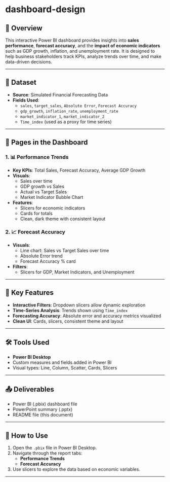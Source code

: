 # dashboard-design


## 🚀 Overview
This interactive Power BI dashboard provides insights into **sales performance**, **forecast accuracy**, and the **impact of economic indicators** such as GDP growth, inflation, and unemployment rate. It is designed to help business stakeholders track KPIs, analyze trends over time, and make data-driven decisions.

---

## 📁 Dataset
- **Source**: Simulated Financial Forecasting Data  
- **Fields Used**:
  - `sales`, `target_sales`, `Absolute Error`, `Forecast Accuracy`
  - `gdp_growth`, `inflation_rate`, `unemployment_rate`
  - `market_indicator_1`, `market_indicator_2`
  - `Time_index` (used as a proxy for time series)

---

## 🧩 Pages in the Dashboard

### 1. 📊 Performance Trends
- **Key KPIs**: Total Sales, Forecast Accuracy, Average GDP Growth
- **Visuals**:
  - Sales over time
  - GDP growth vs Sales
  - Actual vs Target Sales
  - Market Indicator Bubble Chart
- **Features**:
  - Slicers for economic indicators
  - Cards for totals
  - Clean, dark theme with consistent layout

### 2. 📈 Forecast Accuracy
- **Visuals**:
  - Line chart: Sales vs Target Sales over time
  - Absolute Error trend
  - Forecast Accuracy % card
- **Filters**:
  - Slicers for GDP, Market Indicators, and Unemployment

---

## 🎯 Key Features
- **Interactive Filters**: Dropdown slicers allow dynamic exploration
- **Time-Series Analysis**: Trends shown using `Time_index`
- **Forecasting Accuracy**: Absolute error and accuracy metrics visualized
- **Clean UI**: Cards, slicers, consistent theme and layout

---

## 🛠 Tools Used
- **Power BI Desktop**
- Custom measures and fields added in Power BI
- Visual types: Line, Column, Scatter, Cards, Slicers

---

## 📤 Deliverables
- Power BI (.pbix) dashboard file
- PowerPoint summary (.pptx)
- README file (this document)

---

## 📌 How to Use
1. Open the `.pbix` file in Power BI Desktop.
2. Navigate through the report tabs:
   - **Performance Trends**
   - **Forecast Accuracy**
3. Use slicers to explore the data based on economic variables.

---

